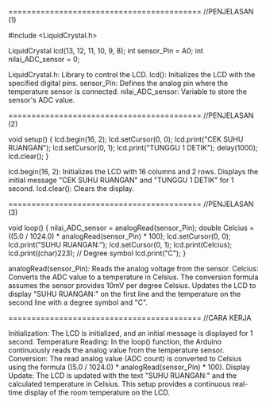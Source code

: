 ==========================================
//PENJELASAN (1)

#include <LiquidCrystal.h>

LiquidCrystal lcd(13, 12, 11, 10, 9, 8);
int sensor_Pin = A0;
int nilai_ADC_sensor = 0;

LiquidCrystal.h: Library to control the LCD.
lcd(): Initializes the LCD with the specified digital pins.
sensor_Pin: Defines the analog pin where the temperature sensor is connected.
nilai_ADC_sensor: Variable to store the sensor's ADC value.

==========================================
//PENJELASAN (2)

void setup() {
  lcd.begin(16, 2);
  lcd.setCursor(0, 0);
  lcd.print("CEK SUHU RUANGAN");
  lcd.setCursor(0, 1);
  lcd.print("TUNGGU 1 DETIK");
  delay(1000);
  lcd.clear();
}

lcd.begin(16, 2): Initializes the LCD with 16 columns and 2 rows.
Displays the initial message "CEK SUHU RUANGAN" and "TUNGGU 1 DETIK" for 1 second.
lcd.clear(): Clears the display.

==========================================
//PENJELASAN (3)

void loop() {
  nilai_ADC_sensor = analogRead(sensor_Pin);
  double Celcius = ((5.0 / 1024.0) * analogRead(sensor_Pin) * 100);
  lcd.setCursor(0, 0);
  lcd.print("SUHU RUANGAN:");
  lcd.setCursor(0, 1);
  lcd.print(Celcius);
  lcd.print((char)223);  // Degree symbol
  lcd.print("C");
}

analogRead(sensor_Pin): Reads the analog voltage from the sensor.
Celcius: Converts the ADC value to a temperature in Celsius. The conversion formula assumes the sensor provides 10mV per degree Celsius.
Updates the LCD to display "SUHU RUANGAN:" on the first line and the temperature on the second line with a degree symbol and "C".

==========================================
//CARA KERJA

Initialization: The LCD is initialized, and an initial message is displayed for 1 second.
Temperature Reading: In the loop() function, the Arduino continuously reads the analog value from the temperature sensor.
Conversion: The read analog value (ADC count) is converted to Celsius using the formula ((5.0 / 1024.0) * analogRead(sensor_Pin) * 100).
Display Update: The LCD is updated with the text "SUHU RUANGAN:" and the calculated temperature in Celsius.
This setup provides a continuous real-time display of the room temperature on the LCD.
